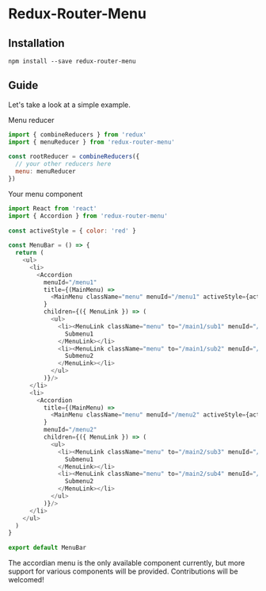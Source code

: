 # Redux-Router-Menu

## Installation

```
npm install --save redux-router-menu
```

## Guide

Let's take a look at a simple example.


Menu reducer
```javascript
import { combineReducers } from 'redux'
import { menuReducer } from 'redux-router-menu'
  
const rootReducer = combineReducers({
  // your other reducers here
  menu: menuReducer
})

```

Your menu component
```js
import React from 'react'
import { Accordion } from 'redux-router-menu'
  
const activeStyle = { color: 'red' }
  
const MenuBar = () => {
  return (
    <ul>
      <li>
        <Accordion
          menuId="/menu1"
          title={(MainMenu) =>
            <MainMenu className="menu" menuId="/menu1" activeStyle={activeStyle}>Main Menu1</MainMenu>
          }
          children={({ MenuLink }) => (
            <ul>
              <li><MenuLink className="menu" to="/main1/sub1" menuId="/menu1" activeStyle={activeStyle}>
                Submenu1
              </MenuLink></li>
              <li><MenuLink className="menu" to="/main1/sub2" menuId="/menu1" activeStyle={activeStyle}>
                Submenu2
              </MenuLink></li>
            </ul>
          )}/>
      </li>
      <li>
        <Accordion
          title={(MainMenu) =>
            <MainMenu className="menu" menuId="/menu2" activeStyle={activeStyle}>Main Menu2</MainMenu>
          }
          menuId="/menu2"
          children={({ MenuLink }) => (
            <ul>
              <li><MenuLink className="menu" to="/main2/sub3" menuId="/menu2" activeStyle={activeStyle}>
                Submenu1
              </MenuLink></li>
              <li><MenuLink className="menu" to="/main2/sub4" menuId="/menu2" activeStyle={activeStyle}>
                Submenu2
              </MenuLink></li>
            </ul>
          )}/>
      </li>
    </ul>
  )
}
  
export default MenuBar

```

The accordian menu is the only available component currently, but more support for various components will be provided. Contributions will be welcomed!